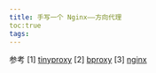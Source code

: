 ```yaml
---
title: 手写一个 Nginx——方向代理
toc:true
tags:
---
```


参考
[1] [tinyproxy](https://github.com/tinyproxy/tinyproxy)
[2] [bproxy](https://github.com/bleenco/bproxy)
[3] [nginx](https://github.com/nginx/nginx)